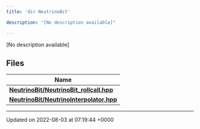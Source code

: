 ```yaml
---
title: 'dir NeutrinoBit'

description: "[No description available]"

---
```







[No description available]

## Files

| Name           |
| -------------- |
| **[NeutrinoBit/NeutrinoBit_rollcall.hpp](/documentation/code/gambit_2.2/files/neutrinobit__rollcall_8hpp/#file-neutrinobit-rollcall.hpp)**  |
| **[NeutrinoBit/NeutrinoInterpolator.hpp](/documentation/code/gambit_2.2/files/neutrinointerpolator_8hpp/#file-neutrinointerpolator.hpp)**  |






-------------------------------

Updated on 2022-08-03 at 07:19:44 +0000
